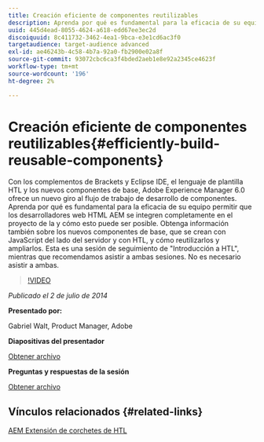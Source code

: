 ```yaml
---
title: Creación eficiente de componentes reutilizables
description: Aprenda por qué es fundamental para la eficacia de su equipo permitir que los desarrolladores web HTML AEM se integren completamente en el proyecto de la y cómo esto puede ser posible. Obtenga información también sobre los nuevos componentes de base, que se crean con JavaScript del lado del servidor y con HTL, y cómo reutilizarlos y ampliarlos.
uuid: 445d4ead-8055-4624-a618-edd67ee3ec2d
discoiquuid: 8c411732-3462-4ea1-9bca-e3e1cd6ac3f0
targetaudience: target-audience advanced
exl-id: ae46243b-4c58-4b7a-92a0-fb2900e02a8f
source-git-commit: 93072cbc6ca3f4bded2aeb1e8e92a2345ce4623f
workflow-type: tm+mt
source-wordcount: '196'
ht-degree: 2%

---
```


# Creación eficiente de componentes reutilizables{#efficiently-build-reusable-components}

Con los complementos de Brackets y Eclipse IDE, el lenguaje de plantilla HTL y los nuevos componentes de base, Adobe Experience Manager 6.0 ofrece un nuevo giro al flujo de trabajo de desarrollo de componentes. Aprenda por qué es fundamental para la eficacia de su equipo permitir que los desarrolladores web HTML AEM se integren completamente en el proyecto de la y cómo esto puede ser posible. Obtenga información también sobre los nuevos componentes de base, que se crean con JavaScript del lado del servidor y con HTL, y cómo reutilizarlos y ampliarlos. Esta es una sesión de seguimiento de &quot;Introducción a HTL&quot;, mientras que recomendamos asistir a ambas sesiones. No es necesario asistir a ambas.

>[!VIDEO](https://video.tv.adobe.com/v/19503/?quality=9)

*Publicado el 2 de julio de 2014*

**Presentado por:**

Gabriel Walt, Product Manager, Adobe

**Diapositivas del presentador**

[Obtener archivo](assets/efficiently-build-reusable-components.pdf)

**Preguntas y respuestas de la sesión**

[Obtener archivo](assets/efficiently-build-reusable-components-q-a.pdf)

## Vínculos relacionados {#related-links}

[AEM Extensión de corchetes de HTL](https://github.com/Adobe-Marketing-Cloud/aem-brackets-extension#AEM6#BeautifulMarkup)

<!--
[Get back to the Overview](https://helpx.adobe.com/experience-manager/kt/eseminars/gems/aem-index.html)
-->
